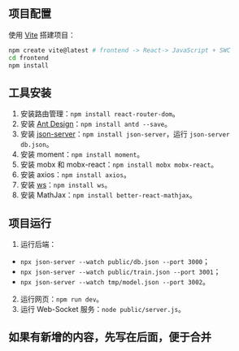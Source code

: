 ## 项目配置

使用 [Vite](https://vitejs.cn/vite3-cn/guide/) 搭建项目：
```bash
npm create vite@latest # frontend -> React-> JavaScript + SWC
cd frontend
npm install
```

## 工具安装

1. 安装路由管理：`npm install react-router-dom`。
2. 安装 [Ant Design](https://ant.design/docs/react/use-with-vite-cn)：`npm install antd --save`。
3. 安装 [json-server](https://www.npmjs.com/package/json-server)：`npm install json-server`，运行 `json-server db.json`。
4. 安装 moment：`npm install moment`。
5. 安装 mobx 和 mobx-react：`npm install mobx mobx-react`。
6. 安装 axios：`npm install axios`。
7. 安装 [ws](https://github.com/websockets/ws)：`npm install ws`。
8. 安装 MathJax：`npm install better-react-mathjax`。

## 项目运行

1. 运行后端：
- `npx json-server --watch public/db.json --port 3000`； 
- `npx json-server --watch public/train.json --port 3001`； 
- `npx json-server --watch tmp/model.json --port 3002`。 
2. 运行网页：`npm run dev`。
3. 运行 Web-Socket 服务：`node public/server.js`。

## 如果有新增的内容，先写在后面，便于合并